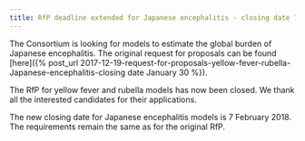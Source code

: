 ```yaml
---
title: RfP deadline extended for Japanese encephalitis - closing date 7 February 2018
---
```


The Consortium is looking for models to estimate the global burden of Japanese encephalitis. The original request for proposals can be found [here]({% post_url 2017-12-19-request-for-proposals-yellow-fever-rubella-Japanese-encephalitis-closing date January 30 %}).

The RfP for yellow fever and rubella models has now been closed. We thank all the interested candidates for their applications.

The new closing date for Japanese encephalitis models is 7 February 2018. The requirements remain the same as for the original RfP.    

